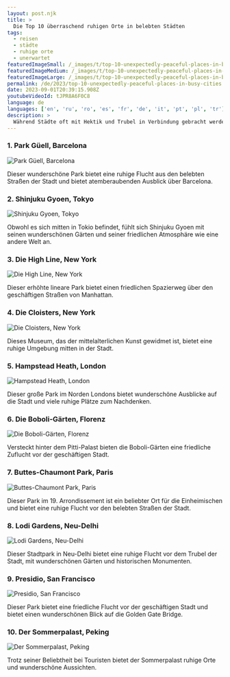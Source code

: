 ```yaml
---
layout: post.njk
title: >
  Die Top 10 überraschend ruhigen Orte in belebten Städten
tags:
  - reisen
  - städte
  - ruhige orte
  - unerwartet
featuredImageSmall: /_images/t/top-10-unexpectedly-peaceful-places-in-busy-cities-cover-de-small.webp
featuredImageMedium: /_images/t/top-10-unexpectedly-peaceful-places-in-busy-cities-cover-de-medium.webp
featuredImageLarge: /_images/t/top-10-unexpectedly-peaceful-places-in-busy-cities-cover-de-large.webp
permalink: /de/2023/top-10-unexpectedly-peaceful-places-in-busy-cities.html
date: 2023-09-01T20:39:15.908Z
youtubeVideoId: tJPR8A6F0C8
language: de
languages: ['en', 'ru', 'ro', 'es', 'fr', 'de', 'it', 'pt', 'pl', 'tr']
description: >
  Während Städte oft mit Hektik und Trubel in Verbindung gebracht werden, gibt es versteckte Oasen der Ruhe inmitten ihrer belebten Straßen. Hier sind die Top 10 überraschend ruhigen Orte in einigen der geschäftigsten Städte der Welt.
---
```


### 1. Park Güell, Barcelona

![Park Güell, Barcelona](/_images/a/a6e471dcd40d8cb0addd830ec8b48ffe-medium.webp)

Dieser wunderschöne Park bietet eine ruhige Flucht aus den belebten Straßen der Stadt und bietet atemberaubenden Ausblick über Barcelona.

### 2. Shinjuku Gyoen, Tokyo

![Shinjuku Gyoen, Tokyo](/_images/b/b4112fbf9a0e400914f9e124fefc8bb2-medium.webp)

Obwohl es sich mitten in Tokio befindet, fühlt sich Shinjuku Gyoen mit seinen wunderschönen Gärten und seiner friedlichen Atmosphäre wie eine andere Welt an.

### 3. Die High Line, New York

![Die High Line, New York](/_images/a/ad828d1c8d8f2f3b161c9c91498cdac0-medium.webp)

Dieser erhöhte lineare Park bietet einen friedlichen Spazierweg über den geschäftigen Straßen von Manhattan.

### 4. Die Cloisters, New York

![Die Cloisters, New York](/_images/c/cb8bbb7e33502b532b420255d175605c-medium.webp)

Dieses Museum, das der mittelalterlichen Kunst gewidmet ist, bietet eine ruhige Umgebung mitten in der Stadt.

### 5. Hampstead Heath, London

![Hampstead Heath, London](/_images/e/e5f0c1c1d6d3916832f850f7c9cea008-medium.webp)

Dieser große Park im Norden Londons bietet wunderschöne Ausblicke auf die Stadt und viele ruhige Plätze zum Nachdenken.

### 6. Die Boboli-Gärten, Florenz

![Die Boboli-Gärten, Florenz](/_images/d/d3bdd6cb7035b165f1767940d1d18208-medium.webp)

Versteckt hinter dem Pitti-Palast bieten die Boboli-Gärten eine friedliche Zuflucht vor der geschäftigen Stadt.

### 7. Buttes-Chaumont Park, Paris

![Buttes-Chaumont Park, Paris](/_images/7/70a842a5736c4abc068bc8aa707b915c-medium.webp)

Dieser Park im 19. Arrondissement ist ein beliebter Ort für die Einheimischen und bietet eine ruhige Flucht vor den belebten Straßen der Stadt.

### 8. Lodi Gardens, Neu-Delhi

![Lodi Gardens, Neu-Delhi](/_images/4/4d1e0f4af60fb33afa8fd37b254f46dc-medium.webp)

Dieser Stadtpark in Neu-Delhi bietet eine ruhige Flucht vor dem Trubel der Stadt, mit wunderschönen Gärten und historischen Monumenten.

### 9. Presidio, San Francisco

![Presidio, San Francisco](/_images/f/fe41a642c39f1f126af813d42e4ed8d8-medium.webp)

Dieser Park bietet eine friedliche Flucht vor der geschäftigen Stadt und bietet einen wunderschönen Blick auf die Golden Gate Bridge.

### 10. Der Sommerpalast, Peking

![Der Sommerpalast, Peking](/_images/3/3aa3e6c7a3a442cdeb2e64a0dae99e5f-medium.webp)

Trotz seiner Beliebtheit bei Touristen bietet der Sommerpalast ruhige Orte und wunderschöne Aussichten.

